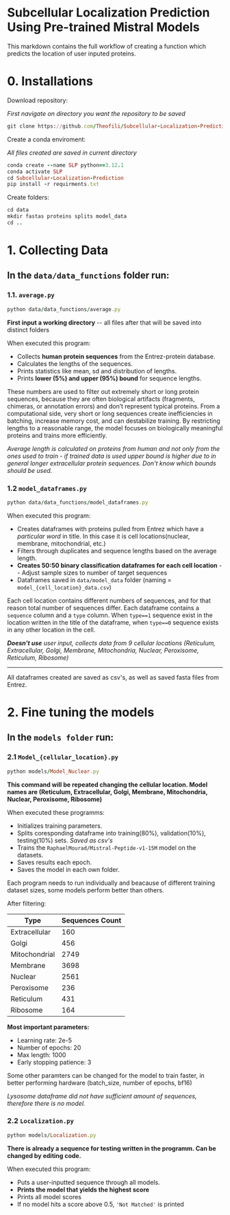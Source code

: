 

# Subcellular Localization Prediction Using Pre-trained Mistral Models

This markdown contains the full workflow of creating a function which predicts the location of user inputed proteins.

# 0. Installations

Download repository:

*First navigate on directory you want the repository to be saved*

```ruby
git clone https://github.com/Theofili/Subcellular-Localization-Prediction
```
Create a conda enviroment:

*All files created are saved in current directory*

```ruby
conda create --name SLP python==3.12.1
conda activate SLP
cd Subcellular-Localization-Prediction
pip install -r requirments.txt
```

Create folders: 
```ruby
cd data
mkdir fastas proteins splits model_data
cd ..
```

# 1. Collecting Data

## In the `data/data_functions` folder run:

### 1.1. `average.py`

```ruby
python data/data_functions/average.py
```

**First input a working directory** -- all files after that will be saved into distinct folders

When executed this program:
* Collects **human protein sequences** from the Entrez-protein database. 
* Calculates the lengths of the sequences.
* Prints statistics like mean, sd and distribution of lengths.
* Prints **lower (5%) and upper (95%) bound** for sequence lengths.

These numbers are used to filter out extremely short or long protein sequences, because they are often biological artifacts (fragments, chimeras, or annotation errors) and don’t represent typical proteins. From a computational side, very short or long sequences create inefficiencies in batching, increase memory cost, and can destabilize training. By restricting lengths to a reasonable range, the model focuses on biologically meaningful proteins and trains more efficiently.

*Average length is calculated on proteins from human and not only from the ones used to train - if trained data is used upper bound is higher due to in general longer extracellular protein sequences. Don't know which bounds should be used.*

### 1.2 `model_dataframes.py`
```ruby
python data/data_functions/model_dataframes.py
```
When executed this program:
* Creates dataframes with proteins pulled from Entrez which have a *particular word* in title. In this case it is cell locations(nuclear, membrane, mitochondrial, etc.)
* Filters through duplicates and sequence lengths based on the average length.
* **Creates 50:50 binary classification dataframes for each cell location** -- Adjust sample sizes to number of target sequences
* Dataframes saved in `data/model_data` folder (naming = `model_{cell_location}_data.csv`)

Each cell location contains different numbers of sequences, and for that reason total number of sequences differ. Each dataframe contains a `sequence` column and a `type` column. When `type==1` sequence exist in the location written in the title of the dataframe, when `type==0` sequence exists in any other location in the cell.

***Doesn't use** user input, collects data from 9 cellular locations (Reticulum, Extracellular, Golgi, Membrane, Mitochondria, Nuclear, Peroxisome, Reticulum, Ribosome)*

---

All dataframes created are saved as csv's, as well as saved fasta files from Entrez.


# 2. Fine tuning the models

## In the `models folder` run:

### 2.1 `Model_{cellular_location}.py`

```ruby
python models/Model_Nuclear.py
```
**This command will be repeated changing the cellular location. Model names are (Reticulum, Extracellular, Golgi, Membrane, Mitochondria, Nuclear, Peroxisome, Ribosome)**

When executed these programms:
* Initializes training parameters.
* Splits coresponding dataframe into training(80%), validation(10%), testing(10%) sets. *Saved as csv's*
* Trains the `RaphaelMourad/Mistral-Peptide-v1-15M` model on the datasets.
* Saves results each epoch.
* Saves the model in each own folder.

Each program needs to run individually and beacause of different training dataset sizes, some models perform better than others.

After filtering:

|Type|Sequences Count|
|-----|-------------|
|Extracellular|160|
|Golgi|456|
|Mitochondrial|2749|
|Membrane|3698|
|Nuclear|2561|
|Peroxisome|236|
|Reticulum|431|
|Ribosome|164|



**Most important parameters:**
* Learning rate: 2e-5
* Number of epochs: 20
* Max length: 1000
* Early stopping patience: 3

Some other paramters can be changed for the model to train faster, in better performing hardware (batch_size, number of epochs, bf16)

*Lysosome dataframe did not have sufficient amount of sequences, therefore there is no model.*

### 2.2 `Localization.py`
```ruby
python models/Localization.py
```
**There is already a sequence for testing written in the programm. Can be changed by editing code.**

When executed this program:
* Puts a user-inputted sequence through all models.
* **Prints the model that yields the highest score**
* Prints all model scores
* If no model hits a score above 0.5, `'Not Matched'` is printed
